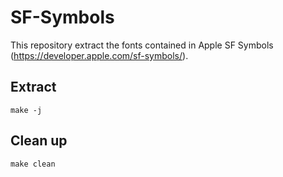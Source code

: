 # SF-Symbols
This repository extract the fonts contained in Apple SF Symbols (https://developer.apple.com/sf-symbols/).

## Extract
```shell
make -j
```

## Clean up
```shell
make clean
```